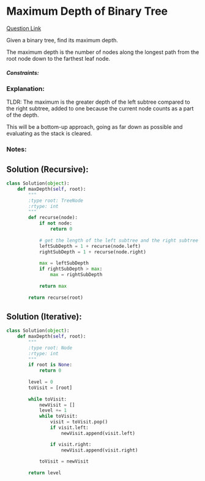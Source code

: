 # Maximum Depth of Binary Tree

[Question Link](https://leetcode.com/explore/learn/card/data-structure-tree/17/solve-problems-recursively/535/)  

Given a binary tree, find its maximum depth.  

The maximum depth is the number of nodes along the longest path from the root node down to the farthest leaf node.

##### Constraints:

### Explanation:
TLDR: The maximum is the greater depth of the left subtree compared to the right subtree, added to one because the current node counts as a part of the depth.  

This will be a bottom-up approach, going as far down as possible and evaluating as the stack is cleared.
### Notes:


## Solution (Recursive):
```Python
class Solution(object):
    def maxDepth(self, root):
        """
        :type root: TreeNode
        :rtype: int
        """
        def recurse(node):
            if not node:
                return 0
            
            # get the length of the left subtree and the right subtree
            leftSubDepth = 1 + recurse(node.left)
            rightSubDepth = 1 + recurse(node.right)
            
            max = leftSubDepth
            if rightSubDepth > max:
                max = rightSubDepth
                
            return max
        
        return recurse(root)
```

## Solution (Iterative):
```Python
class Solution(object):
    def maxDepth(self, root):
        """
        :type root: Node
        :rtype: int
        """
        if root is None:
            return 0
        
        level = 0
        toVisit = [root]
        
        while toVisit:
            newVisit = []
            level += 1
            while toVisit:
                visit = toVisit.pop()
                if visit.left:
                    newVisit.append(visit.left)

                if visit.right:
                    newVisit.append(visit.right)
            
            toVisit = newVisit
            
        return level
```